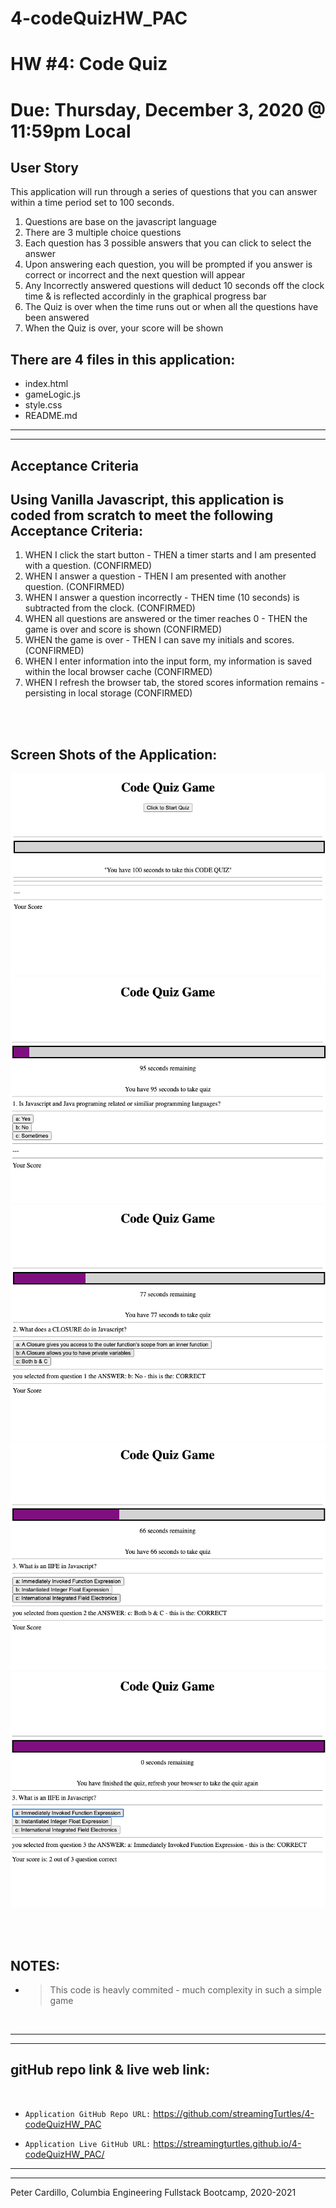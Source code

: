 # 4-codeQuizHW_PAC
# HW #4: Code Quiz
# Due: Thursday, December 3, 2020 @ 11:59pm Local

## User Story
This application will run through a series of questions that you can answer within a time period set to 100 seconds.
1. Questions are base on the javascript language
2. There are 3 multiple choice questions
3. Each question has 3 possible answers that you can click to select the answer
4. Upon answering each question, you will be prompted if you answer is correct or incorrect and the next question will appear
5. Any Incorrectly answered questions will deduct 10 seconds off the clock time & is reflected accordinly in the graphical progress bar
6. The Quiz is over when the time runs out or when all the questions have been answered
7. When the Quiz is over, your score will be shown


## There are 4 files in this application:
* index.html
* gameLogic.js
* style.css
* README.md
  

---
---
## Acceptance Criteria

## Using Vanilla Javascript, this application is coded from scratch to meet the following Acceptance Criteria:
1. WHEN I click the start button - THEN a timer starts and I am presented with a question. (CONFIRMED)
2. WHEN I answer a question - THEN I am presented with another question. (CONFIRMED)
3. WHEN I answer a question incorrectly - THEN time (10 seconds) is subtracted from the clock. (CONFIRMED)
4. WHEN all questions are answered or the timer reaches 0 - THEN the game is over and score is shown (CONFIRMED)
5. WHEN the game is over - THEN I can save my initials and scores. (CONFIRMED)
6. WHEN I enter information into the input form, my information is saved within the local browser cache (CONFIRMED)
7. WHEN I refresh the browser tab, the stored scores information remains - persisting in local storage (CONFIRMED)

<br/>
<br/>

## Screen Shots of the Application:
![Code Quiz screenShots](./ApplicationScreenShots/pic-1_start-quiz.png)
![Code Quiz screenShots](./ApplicationScreenShots/pic-2_quiz-ques-1.png)
![Code Quiz screenShots](./ApplicationScreenShots/pic-3_quiz-ques-1-answered.png)
![Code Quiz screenShots](./ApplicationScreenShots/pic-4_quiz-ques-2-answered.png)
![Code Quiz screenShots](./ApplicationScreenShots/pic-5_quiz-ques-3-answered-endOfQuiz-scoreShown.png)


<br/>
<br/>


## NOTES:
* > This code is heavly commited - much complexity in such a simple game
<br/>


---
---
## gitHub repo link & live web link:
<br/>

* `Application GitHub Repo URL:`
https://github.com/streamingTurtles/4-codeQuizHW_PAC 

* `Application Live GitHub URL:`  https://streamingturtles.github.io/4-codeQuizHW_PAC/



- - -
- - -
Peter Cardillo, Columbia Engineering Fullstack Bootcamp, 2020-2021